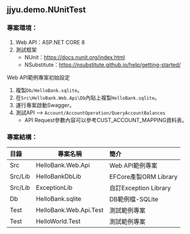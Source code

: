 jjyu.demo.NUnitTest
-------------------

### 專案環境：

1. Web API：ASP\.NET CORE 8
2. 測試框架
   * NUnit：https://docs.nunit.org/index.html
   * NSubstitute：https://nsubstitute.github.io/help/getting-started/

Web API範例專案初始設定

1. 複製`Db/HelloBank.sqlite`。
2. 在`Src\HelloBank.Web.Api\Db`內貼上複製`HelloBank.sqlite`。
3. 運行專案啟動Swagger。
4. 測試API --> `Account/AccountOperation/QueryAccountBalances`
   * API Request參數內容可以參考CUST_ACCOUNT_MAPPING資料表。

### 專案結構：


| 目錄    | 專案名稱               | 簡介                  |
| :-------- | ------------------------ | :---------------------- |
| Src     | HelloBank.Web.Api      | Web API範例專案       |
| Src/Lib | HelloBankDbLib         | EFCore產製ORM Library |
| Src/Lib | ExceptionLib           | 自訂Exception Library |
| Db      | HelloBank.sqlite       | DB範例檔-SQLite       |
| Test    | HelloBank.Web.Api.Test | 測試範例專案          |
| Test    | HelloWorld.Test        | 測試範例專案          |
